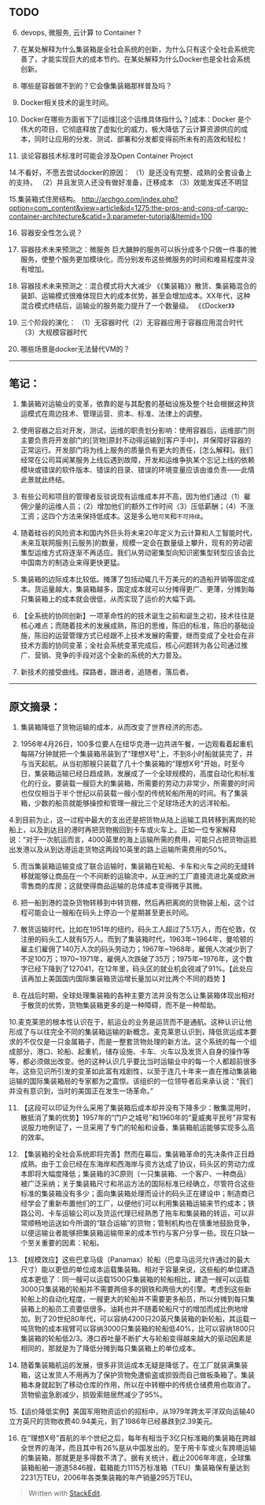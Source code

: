 # 

## TODO

6.	devops, 微服务, 云计算 to Container ?

8.	在某处解释为什么集装箱是全社会系统的创新，为什么只有这个全社会系统完善了，才能实现巨大的成本节约。在某处解释为什么Docker也是全社会系统创新。

9.	哪些是容器做不到的？它会像集装箱那样普及吗？

10.	Docker相关技术的诞生时间。

11.	Docker在哪些方面省下了[运维][这个运维具体指什么？]成本：Docker 是个伟大的项目，它彻底释放了虚拟化的威力，极大降低了云计算资源供应的成本，同时让应用的分发、测试、部署和分发都变得前所未有的高效和轻松！

13.	谈论容器技术标准时可能会涉及Open Container Project

14.不看好，不愿去尝试docker的原因：
（1）是还没有完整、成熟的全套设备上的支持，
（2）并且发货人还没有做好准备，迁移成本
（3）效能发挥还不明显

15.集装箱式住房结构。
http://archgo.com/index.php?option=com_content&view=article&id=1275:the-pros-and-cons-of-cargo-container-architecture&catid=3:parameter-tutorial&Itemid=100

16.	容器安全性怎么说？

17.	容器技术未来预测之：微服务
巨大臃肿的服务可以拆分成多个只做一件事的微服务，使整个服务更加模块化，而分别发布这些微服务的时间和难易程度并没有增加。

18.	容器技术未来预测之：混合模式将大大减少
《《集装箱》》散货、集装箱混合的装卸、运输模式很难体现巨大的成本优势，甚至会增加成本。XX年代，这种混合模式终结后，运输业的服务能力提升了一个数量级。
《《Docker》》

19.	三个阶段的演化：
（1）无容器时代（2）无容器应用于容器应用混合时代（3）大规模容器时代

20.	哪些场景是docker无法替代VM的？


---
## 笔记：
1.	集装箱对运输业的变革，依靠的是与其配套的基础设施及整个社会根据这种货运模式在周边技术、管理运营、资本、标准、法律上的调整。

2.	使用容器之后对开发，测试，运维的职责划分影响：使用容器后，运维部门则主要负责将开发部门的[货物]原封不动得运输到[客户手中]，并保障好容器的正常运行。开发部门将为线上服务的质量负有更大的责任，[怎么解释]。我们经常在公司耳闻某服务上线后遇到故障，开发和运维争执某个忘记上线的依赖模块或错误的软件版本、错误的目录、错误的环境变量应该由谁负责——此情此景就此终结。	

3.	有些公司和项目的管理者反驳说现有运维成本并不高，因为他们通过（1）雇佣少量的运维人员；（2）增加他们的额外工作时间（3）压低薪酬；（4）不涨工资；这四个方法来保持低成本。这是多么地`可笑`和`不可持续`。

4.	随着硅谷的风险资本和国内外巨头将未来20年定义为云计算和人工智能时代，未来互联网服务[云服务]的数量，规模一定会在数量级上攀升，现有的劳动密集型运维方式将逐渐不再适应。我们从劳动密集型向知识密集型转型应该会比中国南方的制造业来得更快更猛。	

5.	集装箱的边际成本比较低。摊薄了包括动辄几千万美元的的造船开销等固定成本。货运量越大，集装箱越多，国定成本就可以分摊得更广、更薄，分摊到每只集装箱上的成本就会很低，从而实现了运价的大幅下调。

6.	【全系统的协同创新】一项革命性的的技术诞生之前和诞生之初，技术往往是核心难点；而随着技术的发展成熟，陈旧的思维，陈旧的标准，陈旧的基础设施，陈旧的运营管理方式已经跟不上技术发展的需要，继而变成了全社会在非技术方面的协同变革；全社会系统变革完成后，核心问题转为各公司通过推广、营销、竞争的手段对这个全新的系统的大力普及。

7.	新技术的接受曲线。探路者，跟进者，追随者，落后者。

---
## 原文摘录：
1.	集装箱降低了货物运输的成本，从而改变了世界经济的形态。

3.	1956年4月26日，100多位要人在纽华克港一边共进午餐，一边观看着起重机每隔7分钟就把一个集装箱吊装到了“理想X号”上，不到8小时船就装完了，并与当天起航。从当初那艘只装载了几十个集装箱的“理想X号”开始，时至今日，集装箱运输已经日趋成熟，发展成了一个全球规模的，高度自动化和标准化的行业。要装载一艘巨大的集装箱，所需要的劳动力非常少，所需要的时间也仅仅相当于半个世纪以前装载一艘小型的传统轮船所用的时间。有了集装箱，少数的船员就能够操控和管理一艘比三个足球场还大的远洋轮船。

4.到目前为止，这一过程中最大的支出还是把货物从陆上运输工具转移到离岗的轮船上，以及到达目的港时再把货物搬回到卡车或火车上。正如一位专家解释说：“对于一次航运而言，4000英里的海上运输所需的费用，可能只占把货物运抵出发港以及从到达港运走货物这两段10英里的路上运输所需费用的50%。

5.	而当集装箱运输变成了联合运输时，集装箱在轮船、卡车和火车之间的无缝转移就能够让商品在一个不间断的运输流中，从亚洲的工厂直接流进北美或欧洲零售商的库房；这就使得商品运输的总体成本变得微乎其微。

6.	把一船到港的混杂货物转移到中转货棚，然后再把离岗的货物装上船，这个过程可能会让一艘船在码头上停泊一个星期甚至更长时间。

7.	散货运输时代，比如在1951年的纽约，码头工人超过了5.1万人，而在伦敦，仅注册的码头工人就有5万人。而到了集装箱时代，1963年~1964年，曼哈顿的雇主们雇佣了140万人次的码头劳动力；1967年~1968年，雇佣人次减少到了不足100万；1970~1971年，雇佣人次跌破了35万；1975年~1976年，这个数字已经下降到了127041，在12年里，码头区的就业机会锐减了91%。【此处应该再加上美国国内国际集装箱货运增长量加以对比两个不同的趋势 】

8.	在战后时期，全球处理集装箱的各种主要方法并没有怎么让集装箱体现出相对于散货的优势，货物集装箱更多的是一种障碍，而不是一种帮助。

10.麦克莱恩的根本性认识在于，航运业的业务是运货而不是通航。这种认识让他形成了与以往完全不同的集装箱运输的新概念。麦克莱恩认识到，降低货运成本要求的不仅仅是一只金属箱子，而是一整套货物处理的新方法。这个系统的每一个组成部分，港口、轮船、起重机，储存设施、卡车、火车以及发货人自身的操作等等，都必须做出改变。他的这种认识几乎要比当时运输业中的每一个人都超前很多年。这些见识所引发的变革如此富有戏剧性，以至于连几十年来一直在推动集装箱运输的国际集装箱局的专家都为之震惊。该组织的一位领导者后来承认说：“我们并没有意识到，当时的美国正在发生一场革命。”

11.	【这段可以印证为什么采用了集装箱后成本却并没有下降多少：散集混用时，散抵消了集的优势】1957年的“门户之城号”和1960年的“夏威夷平民号”非常有说服力地例证了，一旦采用了专门的轮船和设备，集装箱航运能够实现多么高的效率。

12.	【集装箱的全社会系统即将完善】然而在幕后，集装箱革命的先决条件正日趋成熟。由于工会已经在东海岸和西海岸与资方达成了协议，码头区的劳动力成本即将大幅度降低；集装箱的3C原则（一只集装箱、一个客户、一种商品）被广泛采纳；关于集装箱尺寸和吊运方法的国际标准已经确立，尽管符合这些标准的集装箱没有多少；面向集装箱处理而设计的码头正在建设中；制造商已经学会了重新布置他们的工厂，以便他们可以利用集装箱运输来节约成本；铁路公司、卡车运输公司以及货运代理已经熟悉了拖车和集装箱的转运，可以非常顺畅地运送如今所谓的“联合运输”的货物；管制机构也在慎重地鼓励竞争，以便运输业者能够把集装箱运输带来的成本节约与客户分享一些。现在只缺一个至关重要的因素：轮船。

13.	【规模效应】这些巴拿马级（Panamax）轮船（巴拿马运河允许通过的最大尺寸）能以更低的单位成本运载集装箱。相对于容量来说，这些船的单位建造成本更低了：同一艘可以运载1500只集装箱的轮船相比，建造一艘可以运载3000只集装箱的轮船并不需要两倍多的钢铁和两倍大的引擎。考虑到这些新轮船上的自动化程度，一艘更大的轮船并不需要更多船员，所以分摊到每只集装箱上的船员工资要低很多。油耗也并不随着轮船尺寸的增加而成比例地增加。到了20世纪80年代，可以容纳4200只20英尺集装箱的新轮船，其运载一吨货物的成本摇臂可以容纳3000只集装箱的轮船低40%，比可以容纳1800只集装箱的轮船低2/3。港口吞吐量不断扩大与轮船变得越来越大的驱动因素是相同的，那就是为了降低分摊到每只集装箱上的单位成本。

14.	随着集装箱航运的发展，很多非货运成本无疑是降低了。在工厂就装满集装箱，这让发货人不用再为了保护货物免遭偷盗或损毁而自己做板条箱了。集装箱本身就起到了移动仓库的作用，所以在中转棚中的传统仓储费用也取消了。货物偷盗急剧减少，损毁索赔居然减少了95%。

15.【运价降低实例】美国军用物资运价的招标中，从1979年跨太平洋双向运输40立方英尺的货物收费40.94美元，到了1986年已经暴跌到2.39美元。

16.	在“理想X号”首航的半个世纪之后，每年有相当于3亿只标准箱的集装箱在跨越全世界的海洋，而且其中有26%是从中国发出的。至于用卡车或火车跨境运输的集装箱，那就更是多得数不清了。据有关统计，截止2006年年底，全球集装箱船舶一道道5846艘，载箱能力1115万标准箱（TEU）集装箱保有量达到2231万TEU，2006年各类集装箱的年产销量295万TEU。

> Written with [StackEdit](https://stackedit.io/).